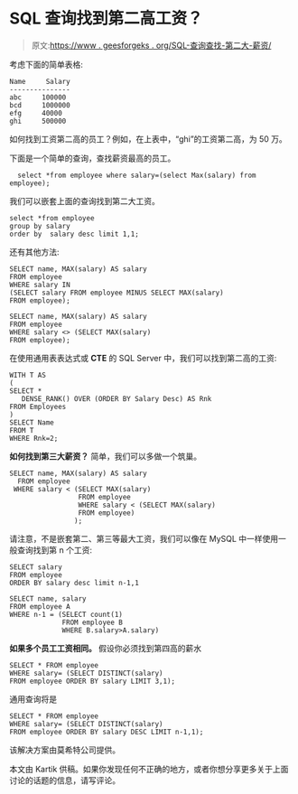# SQL 查询找到第二高工资？

> 原文:[https://www . geesforgeks . org/SQL-查询查找-第二大-薪资/](https://www.geeksforgeeks.org/sql-query-to-find-second-largest-salary/)

考虑下面的简单表格:

```
Name     Salary
---------------
abc     100000
bcd     1000000
efg     40000
ghi     500000
```

如何找到工资第二高的员工？例如，在上表中，“ghi”的工资第二高，为 50 万。

下面是一个简单的查询，查找薪资最高的员工。

```
  select *from employee where salary=(select Max(salary) from employee);
```

我们可以嵌套上面的查询找到第二大工资。

```
select *from employee 
group by salary 
order by  salary desc limit 1,1;
```

还有其他方法:

```
SELECT name, MAX(salary) AS salary 
FROM employee 
WHERE salary IN
(SELECT salary FROM employee MINUS SELECT MAX(salary) 
FROM employee); 
```

```
SELECT name, MAX(salary) AS salary 
FROM employee 
WHERE salary <> (SELECT MAX(salary) 
FROM employee);
```

在使用通用表表达式或 **CTE** 的 SQL Server 中，我们可以找到第二高的工资:

```
WITH T AS
(
SELECT *
   DENSE_RANK() OVER (ORDER BY Salary Desc) AS Rnk
FROM Employees
)
SELECT Name
FROM T
WHERE Rnk=2;
```

**如何找到第三大薪资？**
简单，我们可以多做一个筑巢。

```
SELECT name, MAX(salary) AS salary
  FROM employee
 WHERE salary < (SELECT MAX(salary) 
                 FROM employee
                 WHERE salary < (SELECT MAX(salary)
                 FROM employee)
                ); 
```

请注意，不是嵌套第二、第三等最大工资，我们可以像在 MySQL 中一样使用一般查询找到第 n 个工资:

```
SELECT salary 
FROM employee 
ORDER BY salary desc limit n-1,1
```

```
SELECT name, salary
FROM employee A
WHERE n-1 = (SELECT count(1) 
             FROM employee B 
             WHERE B.salary>A.salary)
```

**如果多个员工工资相同。**
假设你必须找到第四高的薪水

```
SELECT * FROM employee 
WHERE salary= (SELECT DISTINCT(salary) 
FROM employee ORDER BY salary LIMIT 3,1);
```

通用查询将是

```
SELECT * FROM employee 
WHERE salary= (SELECT DISTINCT(salary) 
FROM employee ORDER BY salary DESC LIMIT n-1,1);
```

该解决方案由莫希特公司提供。

本文由 Kartik 供稿。如果你发现任何不正确的地方，或者你想分享更多关于上面讨论的话题的信息，请写评论。